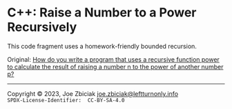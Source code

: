 # C++: Raise a Number to a Power Recursively

This code fragment uses a homework-friendly bounded recursion.

Original: [How do you write a program that uses a recursive function power to calculate the result of raising a number n to the power of another number p?](https://www.quora.com/How-do-you-write-a-program-that-uses-a-recursive-function-power-to-calculate-the-result-of-raising-a-number-n-to-the-power-of-another-number-p/answer/Joe-Zbiciak)

____

Copyright © 2023, Joe Zbiciak <joe.zbiciak@leftturnonly.info>  
`SPDX-License-Identifier:  CC-BY-SA-4.0`
